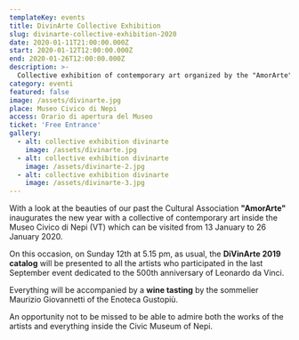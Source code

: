 ```yaml
---
templateKey: events
title: DivinArte Collective Exhibition
slug: divinarte-collective-exhibition-2020
date: 2020-01-11T21:00:00.000Z
start: 2020-01-12T12:00:00.000Z
end: 2020-01-26T12:00:00.000Z
description: >-
  Collective exhibition of contemporary art organized by the "AmorArte" Cultural Association and related presentation of the "DivinArte 2019 Catalog" dedicated to the September 2019 event
category: eventi
featured: false
image: /assets/divinarte.jpg
place: Museo Civico di Nepi
access: Orario di apertura del Museo
ticket: 'Free Entrance'
gallery:
  - alt: collective exhibition divinarte
    image: /assets/divinarte.jpg
  - alt: collective exhibition divinarte
    image: /assets/divinarte-2.jpg
  - alt: collective exhibition divinarte
    image: /assets/divinarte-3.jpg
---
```

With a look at the beauties of our past the Cultural Association **"AmorArte"** inaugurates the new year with a collective of contemporary art inside the Museo Civico di Nepi (VT) which can be visited from 13 January to 26 January 2020.

On this occasion, on Sunday 12th at 5.15 pm, as usual, the **DiVinArte 2019 catalog** will be presented to all the artists who participated in the last September event dedicated to the 500th anniversary of Leonardo da Vinci.

Everything will be accompanied by a **wine tasting** by the sommelier Maurizio Giovannetti of the Enoteca Gustopiù.

An opportunity not to be missed to be able to admire both the works of the artists and everything inside the Civic Museum of Nepi.
